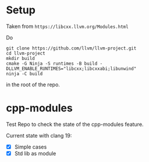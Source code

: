 # Setup

Taken from `https://libcxx.llvm.org/Modules.html`

Do 
```
git clone https://github.com/llvm/llvm-project.git
cd llvm-project
mkdir build
cmake -G Ninja -S runtimes -B build -DLLVM_ENABLE_RUNTIMES="libcxx;libcxxabi;libunwind"
ninja -C build
```
in the root of the repo.

# cpp-modules

Test Repo to check the state of the cpp-modules feature.

Current state with clang 19:

- [x] Simple cases
- [x] Std lib as module

